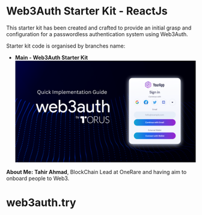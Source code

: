 # Web3Auth Starter Kit - ReactJs

This starter kit has been created and crafted to provide an initial grasp and configuration for a passwordless authentication system using Web3Auth.

Starter kit code is organised by branches name:

- **Main - Web3Auth Starter Kit**
  ![Starter Kits For Web3](web3Auth.png)

**About Me:**
**Tahir Ahmad**, BlockChain Lead at OneRare and having aim to onboard people to Web3.
# web3auth.try
